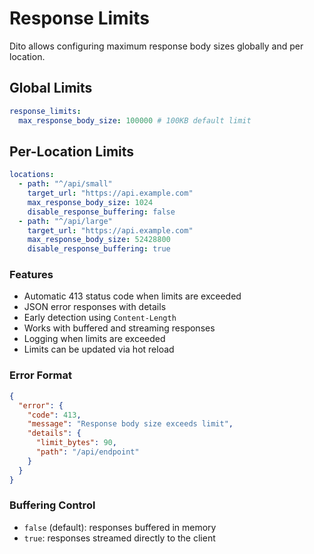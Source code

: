 # Response Limits

Dito allows configuring maximum response body sizes globally and per location.

## Global Limits

```yaml
response_limits:
  max_response_body_size: 100000 # 100KB default limit
```

## Per-Location Limits

```yaml
locations:
  - path: "^/api/small"
    target_url: "https://api.example.com"
    max_response_body_size: 1024
    disable_response_buffering: false
  - path: "^/api/large"
    target_url: "https://api.example.com"
    max_response_body_size: 52428800
    disable_response_buffering: true
```

### Features

- Automatic 413 status code when limits are exceeded
- JSON error responses with details
- Early detection using `Content-Length`
- Works with buffered and streaming responses
- Logging when limits are exceeded
- Limits can be updated via hot reload

### Error Format

```json
{
  "error": {
    "code": 413,
    "message": "Response body size exceeds limit",
    "details": {
      "limit_bytes": 90,
      "path": "/api/endpoint"
    }
  }
}
```

### Buffering Control

- `false` (default): responses buffered in memory
- `true`: responses streamed directly to the client
